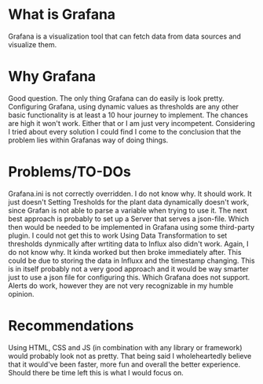 # What is Grafana
Grafana is a visualization tool that can fetch data from data sources and visualize them.

# Why Grafana
Good question. The only thing Grafana can do easily is look pretty. Configuring Grafana, using dynamic values as thresholds are any other basic functionality is at least a 10 hour journey to implement. The chances are high it won't work. Either that or I am just very incompetent. Considering I tried about every solution I could find I come to the conclusion that the problem lies within Grafanas way of doing things.

# Problems/TO-DOs
Grafana.ini is not correctly overridden. I do not know why. It should work. It just doesn't
Setting Tresholds for the plant data dynamically doesn't work, since Grafan is not able to parse a variable when trying to use it. The next best approach is probably to set up a Server that serves a json-file. Which then would be needed to be implemented in Grafana using some third-party plugin. I could not get this to work
Using Data Transformation to set thresholds dynmically after wrtiting data to Influx also didn't work. Again, I do not know why. It kinda worked but then broke immediately after. This could be due to storing the data in Influxx and the timestamp changing. This is in itself probably not a very good approach and it would be way smarter just to use a json file for configuring this. Which Grafana does not support.
Alerts do work, however they are not very recognizable in my humble opinion.

# Recommendations
Using HTML, CSS and JS (in combination with any library or framework) would probably look not as pretty. That being said I wholeheartedly believe that it would've been faster, more fun and overall the better experience. Should there be time left this is what I would focus on.